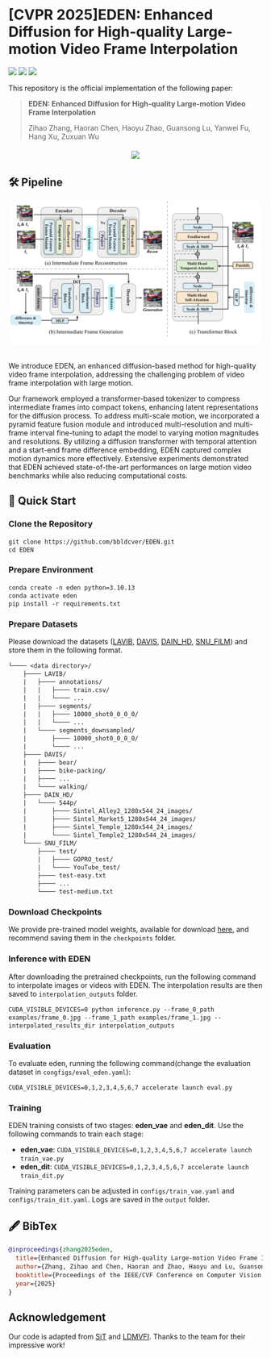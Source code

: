 # [CVPR 2025]EDEN: Enhanced Diffusion for High-quality Large-motion Video Frame Interpolation

<a href='https://arxiv.org/'><img src='https://img.shields.io/badge/Paper-Arxiv-red'></a>
<a href='https://huggingface.co/zhZ524/EDEN/tree/main'><img src='https://img.shields.io/badge/HuggingFace-Model-orange'></a>
<a href='https://bbldCVer.github.io/eden.github.io/'><img src='https://img.shields.io/badge/Project-Page-Green'></a>

This repository is the official implementation of the following paper:

> **EDEN: Enhanced Diffusion for High-quality Large-motion Video Frame Interpolation**
>
> Zihao Zhang, Haoran Chen, Haoyu Zhao, Guansong Lu, Yanwei Fu, Hang Xu, Zuxuan Wu

<div>
    <h4 align="center">
        <img src="./assets/comparisons.jpg">
    </h4>
</div>


## 🛠️ Pipeline
<div align="center">
  <img src="assets/pipeline.jpg"/>
</div><br/>

We introduce EDEN, an enhanced diffusion-based method for high-quality video frame interpolation, addressing the challenging problem of video
frame interpolation with large motion.

Our framework employed a transformer-based tokenizer to compress intermediate frames into compact tokens, enhancing latent representations for the diffusion process. To address multi-scale motion, we incorporated a pyramid feature fusion module and introduced multi-resolution and multi-frame interval fine-tuning to adapt the model to varying motion magnitudes and resolutions. By utilizing a diffusion transformer with temporal attention and a start-end frame difference embedding, EDEN captured complex motion dynamics more effectively. Extensive experiments demonstrated that EDEN achieved state-of-the-art performances on large motion video benchmarks while also reducing computational costs.

## :hammer: Quick Start

### Clone the Repository
```
git clone https://github.com/bbldcver/EDEN.git
cd EDEN
```

### Prepare Environment
```
conda create -n eden python=3.10.13
conda activate eden
pip install -r requirements.txt
```

### Prepare Datasets
Please download the datasets ([LAVIB](https://github.com/alexandrosstergiou/LAVIB?tab=readme-ov-file), [DAVIS](https://drive.google.com/file/d/1tcOoF5DkxJcX7_tGaKgv1B1pQnS7b-xL/view), [DAIN_HD](https://drive.google.com/file/d/1iHaLoR2g1-FLgr9MEv51NH_KQYMYz-FA/view), [SNU_FILM](https://myungsub.github.io/CAIN/)) and store them in the following format.
```
└──── <data directory>/
    ├──── LAVIB/
    |   ├──── annotations/
    |   |   ├──── train.csv/
    |   |   └──── ...
    |   ├──── segments/
    |   |   ├──── 10000_shot0_0_0_0/
    |   |   └──── ...
    |   └──── segments_downsampled/
    |       ├──── 10000_shot0_0_0_0/
    |       └──── ...
    ├──── DAVIS/
    |   ├──── bear/
    |   ├──── bike-packing/
    |   ├──── ...
    |   └──── walking/
    ├──── DAIN_HD/
    |   └──── 544p/
    |       ├──── Sintel_Alley2_1280x544_24_images/
    |       ├──── Sintel_Market5_1280x544_24_images/
    |       ├──── Sintel_Temple_1280x544_24_images/
    |       └──── Sintel_Temple2_1280x544_24_images/
    └──── SNU_FILM/
        ├──── test/
        |   ├──── GOPRO_test/
        |   └──── YouTube_test/
        ├──── test-easy.txt
        ├──── ...
        └──── test-medium.txt
```

### Download Checkpoints
We provide pre-trained model weights, available for download [here](https://huggingface.co/zhZ524/EDEN/tree/main), and recommend saving them in the `checkpoints` folder.

### Inference with EDEN
After downloading the pretrained checkpoints, run the following command to interpolate images or videos with EDEN. The interpolation results are then saved to `interpolation_outputs` folder.
```
CUDA_VISIBLE_DEVICES=0 python inference.py --frame_0_path examples/frame_0.jpg --frame_1_path examples/frame_1.jpg --interpolated_results_dir interpolation_outputs
```

### Evaluation
To evaluate eden, running the following command(change the evaluation dataset in `congfigs/eval_eden.yaml`): 
```
CUDA_VISIBLE_DEVICES=0,1,2,3,4,5,6,7 accelerate launch eval.py
```

### Training
EDEN training consists of two stages: **eden_vae** and **eden_dit**. Use the following commands to train each stage:  

- **eden_vae**: `CUDA_VISIBLE_DEVICES=0,1,2,3,4,5,6,7 accelerate launch train_vae.py`  
- **eden_dit**: `CUDA_VISIBLE_DEVICES=0,1,2,3,4,5,6,7 accelerate launch train_dit.py`  

Training parameters can be adjusted in `configs/train_vae.yaml` and `configs/train_dit.yaml`. Logs are saved in the `output` folder.

## :fountain_pen: BibTex
``` bibtex
@inproceedings{zhang2025eden,
  title={Enhanced Diffusion for High-quality Large-motion Video Frame Interpolation},
  author={Zhang, Zihao and Chen, Haoran and Zhao, Haoyu and Lu, Guansong and Fu, Yanwei and Xu, Hang and Wu, Zuxuan},
  booktitle={Proceedings of the IEEE/CVF Conference on Computer Vision and Pattern Recognition},
  year={2025}
}
```

## Acknowledgement
Our code is adapted from [SiT](https://github.com/willisma/SiT) and [LDMVFI](https://github.com/danier97/LDMVFI). Thanks to the team for their impressive work!
